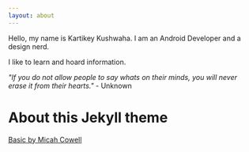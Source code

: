```yaml
---
layout: about
---
```


Hello, my name is Kartikey Kushwaha. I am an Android Developer and a design nerd.

I like to learn and hoard information.

 *"If you do not allow people to say whats on their minds, you will never erase it from their hearts."* - Unknown

# About this Jekyll theme
[Basic by Micah Cowell](http://jekyllthemes.org/themes/basic/)
